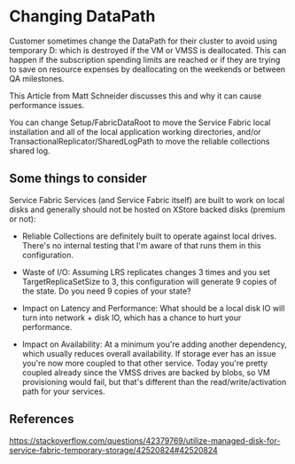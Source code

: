 # Changing DataPath

Customer sometimes change the DataPath for their cluster to avoid using temporary D: which is destroyed if the VM or VMSS is deallocated.  This can happen if the subscription spending limits are reached or if they are trying to save on resource expenses by deallocating on the weekends or between QA milestones.

This Article from Matt Schneider discusses this and why it can cause performance issues.

You can change Setup/FabricDataRoot to move the Service Fabric local installation and all of the local application working directories, and/or TransactionalReplicator/SharedLogPath to move the reliable collections shared log.

## **Some things to consider**

Service Fabric Services (and Service Fabric itself) are built to work on local disks and generally should not be hosted on XStore backed disks (premium or not):

- Reliable Collections are definitely built to operate against local drives. There's no internal testing that I'm aware of that runs them in this configuration.

- Waste of I/O: Assuming LRS replicates changes 3 times and you set TargetReplicaSetSize to 3, this configuration will generate 9 copies of the state. Do you need 9 copies of your state?

- Impact on Latency and Performance: What should be a local disk IO will turn into network + disk IO, which has a chance to hurt your performance.

- Impact on Availability: At a minimum you're adding another dependency, which usually reduces overall availability. If storage ever has an issue you're now more coupled to that other service. Today you're pretty coupled already since the VMSS drives are backed by blobs, so VM provisioning would fail, but that's different than the read/write/activation path for your services.

## **References** 

https://stackoverflow.com/questions/42379769/utilize-managed-disk-for-service-fabric-temporary-storage/42520824#42520824
